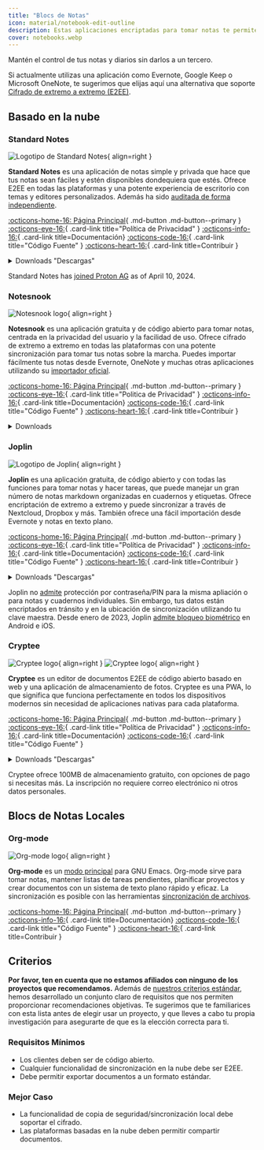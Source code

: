 ```yaml
---
title: "Blocs de Notas"
icon: material/notebook-edit-outline
description: Estas aplicaciones encriptadas para tomar notas te permiten hacer un seguimiento de tus apuntes sin cedérselos a terceros.
cover: notebooks.webp
---
```


Mantén el control de tus notas y diarios sin darlos a un tercero.

Si actualmente utilizas una aplicación como Evernote, Google Keep o Microsoft OneNote, te sugerimos que elijas aquí una alternativa que soporte [Cifrado de extremo a extremo (E2EE)](https://es.wikipedia.org/wiki/Cifrado_de_extremo_a_extremo).

## Basado en la nube

### Standard Notes

<div class="admonition recommendation" markdown>

![Logotipo de Standard Notes](assets/img/notebooks/standard-notes.svg){ align=right }

**Standard Notes** es una aplicación de notas simple y privada que hace que tus notas sean fáciles y estén disponibles dondequiera que estés. Ofrece E2EE en todas las plataformas y una potente experiencia de escritorio con temas y editores personalizados. Además ha sido [auditada de forma independiente](https://standardnotes.com/help/2/has-standard-notes-completed-a-third-party-security-audit).

[:octicons-home-16: Página Principal](https://standardnotes.com){ .md-button .md-button--primary }
[:octicons-eye-16:](https://standardnotes.com/privacy){ .card-link title="Política de Privacidad" }
[:octicons-info-16:](https://standardnotes.com/help){ .card-link title=Documentación}
[:octicons-code-16:](https://github.com/standardnotes){ .card-link title="Código Fuente" }
[:octicons-heart-16:](https://standardnotes.com/donate){ .card-link title=Contribuir }

<details class="downloads" markdown>
<summary>Downloads "Descargas"</summary>

- [:simple-googleplay: Google Play](https://play.google.com/store/apps/details?id=com.standardnotes)
- [:simple-appstore: App Store](https://apps.apple.com/app/id1285392450)
- [:simple-github: GitHub](https://github.com/standardnotes/app/releases)
- [:simple-windows11: Windows](https://standardnotes.com)
- [:simple-apple: macOS](https://standardnotes.com)
- [:simple-linux: Linux](https://standardnotes.com)
- [:octicons-globe-16: Web](https://app.standardnotes.com)

</details>

</div>

Standard Notes has [joined Proton AG](https://standardnotes.com/blog/joining-forces-with-proton) as of April 10, 2024.

### Notesnook

<div class="admonition recommendation" markdown>

![Notesnook logo](assets/img/notebooks/notesnook.svg){ align=right }

**Notesnook** es una aplicación gratuita y de código abierto para tomar notas, centrada en la privacidad del usuario y la facilidad de uso. Ofrece cifrado de extremo a extremo en todas las plataformas con una potente sincronización para tomar tus notas sobre la marcha. Puedes importar fácilmente tus notas desde Evernote, OneNote y muchas otras aplicaciones utilizando su [importador oficial](https://importer.notesnook.com).

[:octicons-home-16: Página Principal](https://notesnook.com){ .md-button .md-button--primary }
[:octicons-eye-16:](https://notesnook.com/privacy){ .card-link title="Politica de Privacidad" }
[:octicons-info-16:](https://help.notesnook.com){ .card-link title=Documentación}
[:octicons-code-16:](https://github.com/streetwriters/notesnook){ .card-link title="Código Fuente" }
[:octicons-heart-16:](https://github.com/streetwriters/notesnook/blob/master/CONTRIBUTING.md){ .card-link title=Contribuir }

<details class="downloads" markdown>
<summary>Downloads</summary>

- [:simple-googleplay: Google Play](https://play.google.com/store/apps/details?id=com.streetwriters.notesnook)
- [:simple-appstore: App Store](https://apps.apple.com/app/id1544027013)
- [:simple-github: GitHub](https://github.com/streetwriters/notesnook/releases)
- [:simple-windows11: Windows](https://notesnook.com/downloads)
- [:simple-apple: macOS](https://notesnook.com/downloads)
- [:simple-linux: Linux](https://notesnook.com/downloads)
- [:simple-firefoxbrowser: Firefox](https://notesnook.com/notesnook-web-clipper)
- [:simple-googlechrome: Chrome](https://chrome.google.com/webstore/detail/notesnook-web-clipper/kljhpemdlcnjohmfmkogahelkcidieaj)
- [:octicons-globe-16: Web](https://app.notesnook.com)
- [:simple-flathub: Flathub](https://flathub.org/apps/com.notesnook.Notesnook)

</details>

</div>

### Joplin

<div class="admonition recommendation" markdown>

![Logotipo de Joplin](/assets/img/notebooks/joplin.svg){ align=right }

**Joplin** es una aplicación gratuita, de código abierto y con todas las funciones para tomar notas y hacer tareas, que puede manejar un gran número de notas markdown organizadas en cuadernos y etiquetas. Ofrece encriptación de extremo a extremo y puede sincronizar a través de Nextcloud, Dropbox y más. También ofrece una fácil importación desde Evernote y notas en texto plano.

[:octicons-home-16: Página Principal](https://joplinapp.org){ .md-button .md-button--primary }
[:octicons-eye-16:](https://joplinapp.org/privacy){ .card-link title="Política de Privacidad" }
[:octicons-info-16:](https://joplinapp.org/help){ .card-link title=Documentación}
[:octicons-code-16:](https://github.com/laurent22/joplin){ .card-link title="Código Fuente" }
[:octicons-heart-16:](https://joplinapp.org/donate){ .card-link title=Contribuir }

<details class="downloads" markdown>
<summary>Downloads "Descargas"</summary>

- [:simple-googleplay: Google Play](https://play.google.com/store/apps/details?id=net.cozic.joplin)
- [:simple-appstore: App Store](https://apps.apple.com/app/id1315599797)
- [:simple-github: GitHub](https://github.com/laurent22/joplin-android/releases)
- [:simple-windows11: Windows](https://joplinapp.org/#desktop-applications)
- [:simple-apple: macOS](https://joplinapp.org/#desktop-applications)
- [:simple-linux: Linux](https://joplinapp.org/#desktop-applications)
- [:simple-firefoxbrowser: Firefox](https://addons.mozilla.org/firefox/addon/joplin-web-clipper)
- [:simple-googlechrome: Chrome](https://chrome.google.com/webstore/detail/joplin-web-clipper/alofnhikmmkdbbbgpnglcpdollgjjfek)

</details>

</div>

Joplin no [admite](https://github.com/laurent22/joplin/issues/289) protección por contraseña/PIN para la misma apliación o para notas y cuadernos individuales. Sin embargo, tus datos están encriptados en tránsito y en la ubicación de sincronización utilizando tu clave maestra. Desde enero de 2023, Joplin [admite bloqueo biométrico](https://github.com/laurent22/joplin/commit/f10d9f75b055d84416053fab7e35438f598753e9) en Android e iOS.

### Cryptee

<div class="admonition recommendation" markdown>

![Cryptee logo](./assets/img/notebooks/cryptee.svg#only-light){ align=right }
![Cryptee logo](./assets/img/notebooks/cryptee-dark.svg#only-dark){ align=right }

**Cryptee** es un editor de documentos E2EE de código abierto basado en web y una aplicación de almacenamiento de fotos. Cryptee es una PWA, lo que significa que funciona perfectamente en todos los dispositivos modernos sin necesidad de aplicaciones nativas para cada plataforma.

[:octicons-home-16: Página Principal](https://crypt.ee){ .md-button .md-button--primary }
[:octicons-eye-16:](https://crypt.ee/privacy){ .card-link title="Política de Privacidad" }
[:octicons-info-16:](https://crypt.ee/help){ .card-link title=Documentación}
[:octicons-code-16:](https://github.com/cryptee){ .card-link title="Código Fuente" }

<details class="downloads" markdown>
<summary>Downloads "Descargas"</summary>

- [:octicons-globe-16: PWA](https://crypt.ee/download)

</details>

</div>

Cryptee ofrece 100MB de almacenamiento gratuito, con opciones de pago si necesitas más. La inscripción no requiere correo electrónico ni otros datos personales.

## Blocs de Notas Locales

### Org-mode

<div class="admonition recommendation" markdown>

![Org-mode logo](assets/img/notebooks/org-mode.svg){ align=right }

**Org-mode** es un [modo principal](https://gnu.org/software/emacs/manual/html_node/elisp/Major-Modes.html) para GNU Emacs. Org-mode sirve para tomar notas, mantener listas de tareas pendientes, planificar proyectos y crear documentos con un sistema de texto plano rápido y eficaz. La sincronización es posible con las herramientas [sincronización de archivos](file-sharing.md#file-sync).

[:octicons-home-16: Página Principal](https://orgmode.org){ .md-button .md-button--primary }
[:octicons-info-16:](https://orgmode.org/manuals.html){ .card-link title=Documentación}
[:octicons-code-16:](https://git.savannah.gnu.org/cgit/emacs/org-mode.git){ .card-link title="Código Fuente" }
[:octicons-heart-16:](https://liberapay.com/bzg){ .card-link title=Contribuir }

</details>

</div>

## Criterios

**Por favor, ten en cuenta que no estamos afiliados con ninguno de los proyectos que recomendamos.** Además de [nuestros criterios estándar](about/criteria.md), hemos desarrollado un conjunto claro de requisitos que nos permiten proporcionar recomendaciones objetivas. Te sugerimos que te familiarices con esta lista antes de elegir usar un proyecto, y que lleves a cabo tu propia investigación para asegurarte de que es la elección correcta para ti.

### Requisitos Mínimos

- Los clientes deben ser de código abierto.
- Cualquier funcionalidad de sincronización en la nube debe ser E2EE.
- Debe permitir exportar documentos a un formato estándar.

### Mejor Caso

- La funcionalidad de copia de seguridad/sincronización local debe soportar el cifrado.
- Las plataformas basadas en la nube deben permitir compartir documentos.
